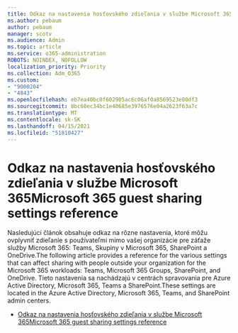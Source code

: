 ```yaml
---
title: Odkaz na nastavenia hosťovského zdieľania v službe Microsoft 365
ms.author: pebaum
author: pebaum
manager: scotv
ms.audience: Admin
ms.topic: article
ms.service: o365-administration
ROBOTS: NOINDEX, NOFOLLOW
localization_priority: Priority
ms.collection: Adm_O365
ms.custom:
- "9000204"
- "4843"
ms.openlocfilehash: eb7ea40bc0f602905ac6c06af0a8569523e80df3
ms.sourcegitcommit: 8bc60ec34bc1e40685e3976576e04a2623f63a7c
ms.translationtype: MT
ms.contentlocale: sk-SK
ms.lasthandoff: 04/15/2021
ms.locfileid: "51810427"
---
```

# <a name="microsoft-365-guest-sharing-settings-reference"></a><span data-ttu-id="d2234-102">Odkaz na nastavenia hosťovského zdieľania v službe Microsoft 365</span><span class="sxs-lookup"><span data-stu-id="d2234-102">Microsoft 365 guest sharing settings reference</span></span>

<span data-ttu-id="d2234-103">Nasledujúci článok obsahuje odkaz na rôzne nastavenia, ktoré môžu ovplyvniť zdieľanie s používateľmi mimo vašej organizácie pre záťaže služby Microsoft 365: Teams, Skupiny v Microsoft 365, SharePoint a OneDrive.</span><span class="sxs-lookup"><span data-stu-id="d2234-103">The following article provides a reference for the various settings that can affect sharing with people outside your organization for the Microsoft 365 workloads: Teams, Microsoft 365 Groups, SharePoint, and OneDrive.</span></span> <span data-ttu-id="d2234-104">Tieto nastavenia sa nachádzajú v centrách spravovania pre Azure Active Directory, Microsoft 365, Teams a SharePoint.</span><span class="sxs-lookup"><span data-stu-id="d2234-104">These settings are located in the Azure Active Directory, Microsoft 365, Teams, and SharePoint admin centers.</span></span>

- [<span data-ttu-id="d2234-105">Odkaz na nastavenia hosťovského zdieľania v službe Microsoft 365</span><span class="sxs-lookup"><span data-stu-id="d2234-105">Microsoft 365 guest sharing settings reference</span></span>](https://docs.microsoft.com/microsoft-365/solutions/microsoft-365-guest-settings?view=o365-worldwide)
